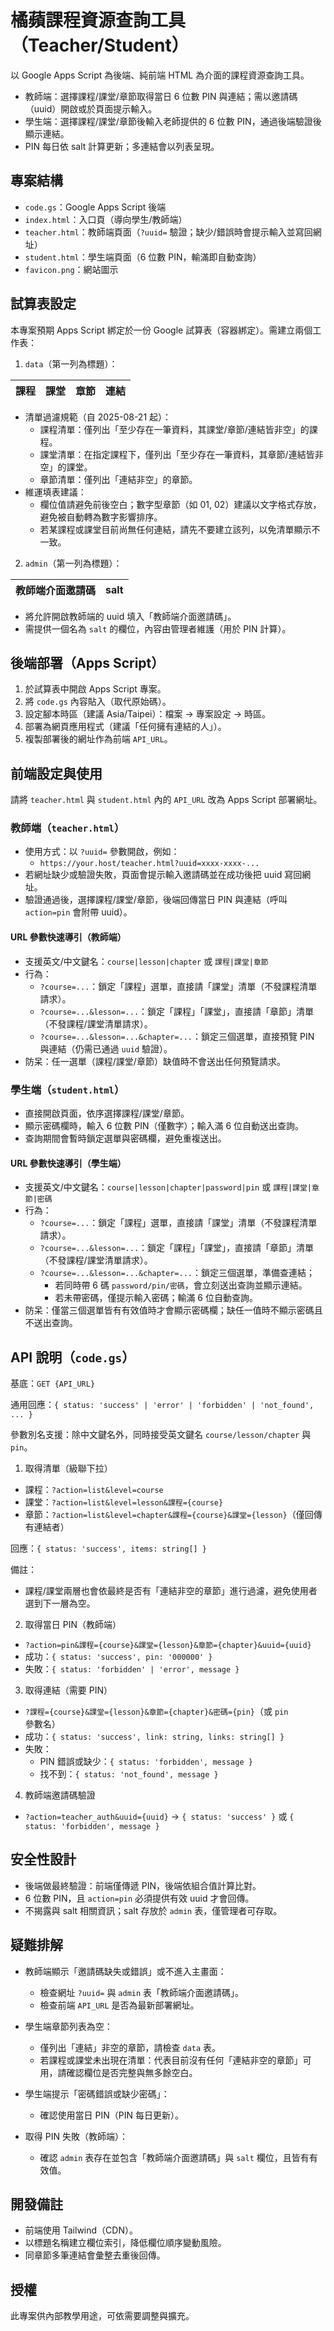 # 橘蘋課程資源查詢工具（Teacher/Student）

以 Google Apps Script 為後端、純前端 HTML 為介面的課程資源查詢工具。

- 教師端：選擇課程/課堂/章節取得當日 6 位數 PIN 與連結；需以邀請碼（uuid）開啟或於頁面提示輸入。
- 學生端：選擇課程/課堂/章節後輸入老師提供的 6 位數 PIN，通過後端驗證後顯示連結。
- PIN 每日依 salt 計算更新；多連結會以列表呈現。


## 專案結構

- `code.gs`：Google Apps Script 後端
- `index.html`：入口頁（導向學生/教師端）
- `teacher.html`：教師端頁面（`?uuid=` 驗證；缺少/錯誤時會提示輸入並寫回網址）
- `student.html`：學生端頁面（6 位數 PIN，輸滿即自動查詢）
- `favicon.png`：網站圖示


## 試算表設定

本專案預期 Apps Script 綁定於一份 Google 試算表（容器綁定）。需建立兩個工作表：

1) `data`（第一列為標題）：

| 課程 | 課堂 | 章節 | 連結 |
| ---- | ---- | ---- | ---- |

 - 清單過濾規範（自 2025-08-21 起）：
	 - 課程清單：僅列出「至少存在一筆資料，其課堂/章節/連結皆非空」的課程。
	 - 課堂清單：在指定課程下，僅列出「至少存在一筆資料，其章節/連結皆非空」的課堂。
	 - 章節清單：僅列出「連結非空」的章節。
 - 維運填表建議：
	 - 欄位值請避免前後空白；數字型章節（如 01, 02）建議以文字格式存放，避免被自動轉為數字影響排序。
	 - 若某課程或課堂目前尚無任何連結，請先不要建立該列，以免清單顯示不一致。

2) `admin`（第一列為標題）：

| 教師端介面邀請碼 | salt |
| ---------------- | ---- |

- 將允許開啟教師端的 uuid 填入「教師端介面邀請碼」。
- 需提供一個名為 `salt` 的欄位，內容由管理者維護（用於 PIN 計算）。


## 後端部署（Apps Script）

1) 於試算表中開啟 Apps Script 專案。
2) 將 `code.gs` 內容貼入（取代原始碼）。
3) 設定腳本時區（建議 Asia/Taipei）：檔案 → 專案設定 → 時區。
4) 部署為網頁應用程式（建議「任何擁有連結的人」）。
5) 複製部署後的網址作為前端 `API_URL`。


## 前端設定與使用

請將 `teacher.html` 與 `student.html` 內的 `API_URL` 改為 Apps Script 部署網址。

### 教師端（`teacher.html`）

- 使用方式：以 `?uuid=` 參數開啟，例如：
	- `https://your.host/teacher.html?uuid=xxxx-xxxx-...`
- 若網址缺少或驗證失敗，頁面會提示輸入邀請碼並在成功後把 uuid 寫回網址。
- 驗證通過後，選擇課程/課堂/章節，後端回傳當日 PIN 與連結（呼叫 `action=pin` 會附帶 uuid）。

#### URL 參數快速導引（教師端）
- 支援英文/中文鍵名：`course|lesson|chapter` 或 `課程|課堂|章節`
- 行為：
	- `?course=...`：鎖定「課程」選單，直接請「課堂」清單（不發課程清單請求）。
	- `?course=...&lesson=...`：鎖定「課程」「課堂」，直接請「章節」清單（不發課程/課堂清單請求）。
	- `?course=...&lesson=...&chapter=...`：鎖定三個選單，直接預覽 PIN 與連結（仍需已通過 `uuid` 驗證）。
- 防呆：任一選單（課程/課堂/章節）缺值時不會送出任何預覽請求。

### 學生端（`student.html`）

- 直接開啟頁面，依序選擇課程/課堂/章節。
- 顯示密碼欄時，輸入 6 位數 PIN（僅數字）；輸入滿 6 位自動送出查詢。
- 查詢期間會暫時鎖定選單與密碼欄，避免重複送出。

#### URL 參數快速導引（學生端）
- 支援英文/中文鍵名：`course|lesson|chapter|password|pin` 或 `課程|課堂|章節|密碼`
- 行為：
	- `?course=...`：鎖定「課程」選單，直接請「課堂」清單（不發課程清單請求）。
	- `?course=...&lesson=...`：鎖定「課程」「課堂」，直接請「章節」清單（不發課程/課堂清單請求）。
	- `?course=...&lesson=...&chapter=...`：鎖定三個選單，準備查連結；
		- 若同時帶 6 碼 `password/pin/密碼`，會立刻送出查詢並顯示連結。
		- 若未帶密碼，僅提示輸入密碼；輸滿 6 位自動查詢。
- 防呆：僅當三個選單皆有有效值時才會顯示密碼欄；缺任一值時不顯示密碼且不送出查詢。


## API 說明（`code.gs`）

基底：`GET {API_URL}`

通用回應：`{ status: 'success' | 'error' | 'forbidden' | 'not_found', ... }`

參數別名支援：除中文鍵名外，同時接受英文鍵名 `course/lesson/chapter` 與 `pin`。

1) 取得清單（級聯下拉）
- 課程：`?action=list&level=course`
- 課堂：`?action=list&level=lesson&課程={course}`
- 章節：`?action=list&level=chapter&課程={course}&課堂={lesson}`（僅回傳有連結者）

回應：`{ status: 'success', items: string[] }`
 
 備註：
 - 課程/課堂兩層也會依最終是否有「連結非空的章節」進行過濾，避免使用者選到下一層為空。

2) 取得當日 PIN（教師端）
- `?action=pin&課程={course}&課堂={lesson}&章節={chapter}&uuid={uuid}`
- 成功：`{ status: 'success', pin: '000000' }`
- 失敗：`{ status: 'forbidden' | 'error', message }`

3) 取得連結（需要 PIN）
- `?課程={course}&課堂={lesson}&章節={chapter}&密碼={pin}`（或 `pin` 參數名）
- 成功：`{ status: 'success', link: string, links: string[] }`
- 失敗：
	- PIN 錯誤或缺少：`{ status: 'forbidden', message }`
	- 找不到：`{ status: 'not_found', message }`

4) 教師端邀請碼驗證
- `?action=teacher_auth&uuid={uuid}` → `{ status: 'success' }` 或 `{ status: 'forbidden', message }`


## 安全性設計

- 後端做最終驗證：前端僅傳遞 PIN，後端依組合值計算比對。
- 6 位數 PIN，且 `action=pin` 必須提供有效 uuid 才會回傳。
- 不揭露與 salt 相關資訊；salt 存放於 `admin` 表，僅管理者可存取。


## 疑難排解

- 教師端顯示「邀請碼缺失或錯誤」或不進入主畫面：
	- 檢查網址 `?uuid=` 與 `admin` 表「教師端介面邀請碼」。
	- 檢查前端 `API_URL` 是否為最新部署網址。

- 學生端章節列表為空：
	- 僅列出「連結」非空的章節，請檢查 `data` 表。
	- 若課程或課堂未出現在清單：代表目前沒有任何「連結非空的章節」可用，請確認欄位是否完整與無多餘空白。

- 學生端提示「密碼錯誤或缺少密碼」：
	- 確認使用當日 PIN（PIN 每日更新）。

- 取得 PIN 失敗（教師端）：
	- 確認 `admin` 表存在並包含「教師端介面邀請碼」與 `salt` 欄位，且皆有有效值。


## 開發備註

- 前端使用 Tailwind（CDN）。
- 以標題名稱建立欄位索引，降低欄位順序變動風險。
- 同章節多筆連結會彙整去重後回傳。


## 授權

此專案供內部教學用途，可依需要調整與擴充。
